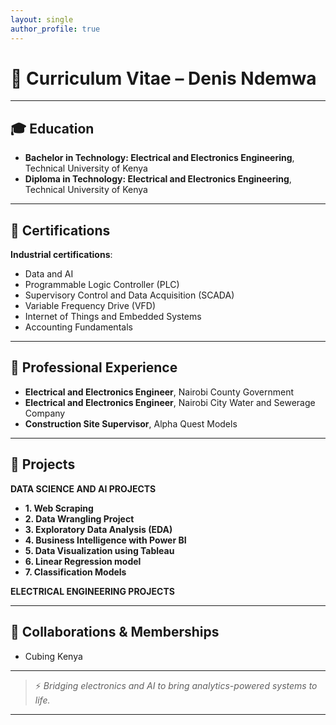 ```yaml
---
layout: single
author_profile: true
---
```

# 📄 Curriculum Vitae – Denis Ndemwa
---
## 🎓 **Education**
- **Bachelor in Technology: Electrical and Electronics Engineering**, Technical University of Kenya
- **Diploma in Technology: Electrical and Electronics Engineering**, Technical University of Kenya

---

## 📜 **Certifications**
**Industrial certifications**:
- Data and AI
- Programmable Logic Controller (PLC)
- Supervisory Control and Data Acquisition (SCADA)
- Variable Frequency Drive (VFD)
- Internet of Things and Embedded Systems
- Accounting Fundamentals

---

## 💼 **Professional Experience**
- **Electrical and Electronics Engineer**, Nairobi County Government
- **Electrical and Electronics Engineer**, Nairobi City Water and Sewerage Company
- **Construction Site Supervisor**,        Alpha Quest Models
---

## 📂 **Projects**

**DATA SCIENCE AND AI PROJECTS**
- **1. Web Scraping**
- **2. Data Wrangling Project**
- **3. Exploratory Data Analysis (EDA)**
- **4. Business Intelligence with Power BI**
- **5. Data Visualization using Tableau**
- **6. Linear Regression model**
- **7. Classification Models**

**ELECTRICAL ENGINEERING PROJECTS**

---

## 🤝 **Collaborations & Memberships**
- Cubing Kenya

---

> ⚡ *Bridging electronics and AI to bring analytics-powered systems to life.*

---
